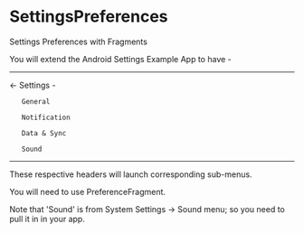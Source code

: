 # SettingsPreferences
Settings Preferences with Fragments

You will extend the Android Settings Example App  to have -

-----------------------

<- Settings  - 

       General

       Notification

       Data & Sync

       Sound

-----------------------

These respective headers will launch corresponding sub-menus.

You will need to use PreferenceFragment.

Note that 'Sound' is from System Settings -> Sound menu; so you need to pull it in in your app.
